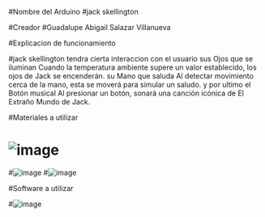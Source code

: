 #Nombre del Arduino 
#jack skellington

#Creador 
#Guadalupe Abigail Salazar Villanueva 

#Explicacion de funcionamiento 

#jack skellington tendra cierta interaccion con el usuario sus Ojos que se iluminan Cuando la temperatura ambiente supere un valor establecido, los ojos de Jack se encenderán.
su Mano que saluda Al detectar movimiento cerca de la mano, esta se moverá para simular un saludo.
y por ultimo el Botón musical Al presionar un botón, sonará una canción icónica de El Extraño Mundo de Jack.

#Materiales a utilizar 
# ![image](https://github.com/user-attachments/assets/96a8a07e-7a53-41ea-8379-68b2ec05b145)
#![image](https://github.com/user-attachments/assets/ebc6881d-d59e-468e-9d73-128f1a311757)
#![image](https://github.com/user-attachments/assets/b84c428e-6b55-4f21-af40-41f4ecbd55b6)

#Software a utilizar 

#![image](https://github.com/user-attachments/assets/5eb7e4ec-c981-4521-bd7c-a70523ddad89)



